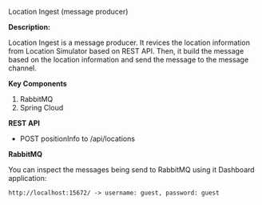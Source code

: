 Location Ingest (message producer)

**Description:**

Location Ingest is a message producer. It revices the location information from 
Location Simulator based on REST API. Then, it build the message based on the location
information and send the message to the message channel.

**Key Components**
1.  RabbitMQ
2.  Spring Cloud

**REST API**

* POST positionInfo to /api/locations

**RabbitMQ**

You can inspect the messages being send to RabbitMQ using it Dashboard application:

	http://localhost:15672/ -> username: guest, password: guest

